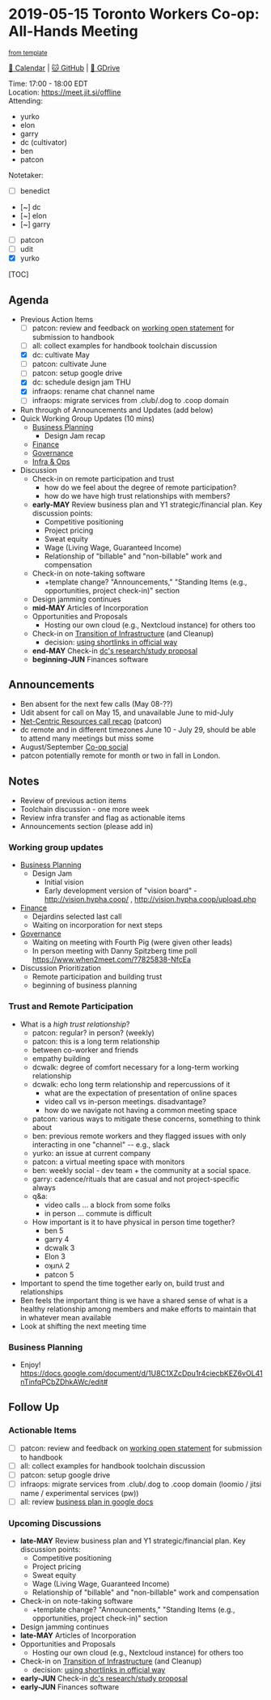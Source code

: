 # 2019-05-15 Toronto Workers Co-op: All-Hands Meeting

<sup>[from template][template]</sup>

[:date: Calendar][cal] | [:cat: GitHub][gh] | [:open_file_folder: GDrive][gdrive]

Time: 17:00 - 18:00 EDT  
Location: https://meet.jit.si/offline  
Attending: 
- yurko
- elon
- garry
- dc (cultivator)
- ben
- patcon

Notetaker:  
- [ ] benedict  
- [~] dc  
- [~] elon  
- [~] garry  
- [ ] patcon  
- [ ] udit  
- [x] yurko  

[TOC]

## Agenda

- Previous Action Items
    - [ ] patcon: review and feedback on [working open statement](https://github.com/hyphacoop/handbook/pull/3/files) for submission to handbook
    - [ ] all: collect examples for handbook toolchain discussion
    - [x] dc: cultivate May
    - [ ] patcon: cultivate June
    - [ ] patcon: setup google drive
    - [x] dc: schedule design jam THU
    - [x] infraops: rename chat channel name
    - [ ] infraops: migrate services from .club/.dog to .coop domain
- Run through of Announcements and Updates (add below)
- Quick Working Group Updates (10 mins)
    - [Business Planning][biz-wg]
        - Design Jam recap
    - [Finance][fin-wg]
    - [Governance][gov-wg]
    - [Infra & Ops][ino-wg]
- Discussion
    - Check-in on remote participation and trust
        - how do we feel about the degree of remote participation?
        - how do we have high trust relationships with members? 
    - **early-MAY** Review business plan and Y1 strategic/financial plan. Key discussion points:
        - Competitive positioning
        - Project pricing
        - Sweat equity
        - Wage (Living Wage, Guaranteed Income)
        - Relationship of "billable" and "non-billable" work and compensation
    - Check-in on note-taking software
      - +template change? "Announcements," "Standing Items (e.g., opportunities, project check-in)" section
    - Design jamming continues
    - **mid-MAY** Articles of Incorporation
    - Opportunities and Proposals 
        - Hosting our own cloud (e.g., Nextcloud instance) for others too
    - Check-in on [Transition of Infrastructure](https://loomio.cryptography.dog/d/WbpzjRho/transition-virtual-office-to-co-operative-name-and-identity) (and Cleanup)
        - decision: [using shortlinks in official way](https://loomio.cryptography.dog/d/GF980QVL/domain-name-selection/14)
    - **end-MAY** Check-in [dc's research/study proposal](https://hackmd.io/kLoRWrsnQAGg29pVtZvYSQ?view)
    - **beginning-JUN** Finances software

## Announcements

- Ben absent for the next few calls (May 08-??)
- Udit absent for call on May 15, and unavailable June to mid-July 
- [Net-Centric Resources call recap](https://hackmd.io/s/HJYr2jnc4) (patcon)
- dc remote and in different timezones June 10 - July 29, should be able to attend many meetings but miss some
- August/September [Co-op social](https://loomio.cryptography.dog/d/kcpDIC2a/planning-a-social-event)
- patcon potentially remote for month or two in fall in London.

## Notes

- Review of previous action items
- Toolchain discussion - one more week
- Review infra transfer and flag as actionable items
- Announcements section (please add in)

### Working group updates

- [Business Planning][biz-wg]
    - Design Jam
        - Initial vision 
        - Early development version of "vision board" - http://vision.hypha.coop/ , http://vision.hypha.coop/upload.php
- [Finance][fin-wg]
    - Dejardins selected last call
    - Waiting on incorporation for next steps
- [Governance][gov-wg]
    - Waiting on meeting with Fourth Pig (were given other leads)
    - In person meeting with Danny Spitzberg time poll https://www.when2meet.com/?7825838-NfcEa
- Discussion Prioritization
    - Remote participation and building trust
    - beginning of business planning

### Trust and Remote Participation

- What is a _high trust relationship_?
    - patcon: regular? in person? (weekly)
    - patcon: this is a long term relationship
    - between co-worker and friends
    - empathy building
    - dcwalk: degree of comfort necessary for a long-term working relationship
    - dcwalk: echo long term relationship and repercussions of it
        - what are the expectation of presentation of online spaces
        - video call vs in-person meetings. disadvantage?
        - how do we navigate not having a common meeting space
    - patcon: various ways to mitigate these concerns, something to think about
    - ben: previous remote workers and they flagged issues with only interacting in one "channel" -- e.g., slack
    - yurko: an issue at current company
    - patcon: a virtual meeting space with monitors 
    - ben: weekly social - dev team + the community at a social space. 
    - garry: cadence/rituals that are casual and not project-specific always 
    - q&a:
        - video calls ... a block from some folks 
        - in person ... commute is difficult
    - How important is it to have physical in person time together?
        - ben 5
        - garry 4
        - dcwalk 3
        - Elon 3
        - oʞɹn⅄ 2
        - patcon 5
- Important to spend the time together early on, build trust and relationships
- Ben feels the important thing is we have a shared sense of what is a healthy relationship among members and make efforts to maintain that in whatever mean available
- Look at shifting the next meeting time

### Business Planning

- Enjoy! https://docs.google.com/document/d/1U8C1XZcDpu1r4ciecbKEZ6vOL41nTinfqPCbZDhkAWc/edit#

## Follow Up

### Actionable Items

- [ ] patcon: review and feedback on [working open statement](https://github.com/hyphacoop/handbook/pull/3/files) for submission to handbook
- [ ] all: collect examples for handbook toolchain discussion
- [ ] patcon: setup google drive
- [ ] infraops: migrate services from .club/.dog to .coop domain (loomio / jitsi name / experimental services (pw))
- [ ] all: review [business plan in google docs](https://docs.google.com/document/d/1U8C1XZcDpu1r4ciecbKEZ6vOL41nTinfqPCbZDhkAWc/edit#)

### Upcoming Discussions

- **late-MAY** Review business plan and Y1 strategic/financial plan. Key discussion points:
    - Competitive positioning
    - Project pricing
    - Sweat equity
    - Wage (Living Wage, Guaranteed Income)
    - Relationship of "billable" and "non-billable" work and compensation
- Check-in on note-taking software
  - +template change? "Announcements," "Standing Items (e.g., opportunities, project check-in)" section
- Design jamming continues
- **late-MAY** Articles of Incorporation
- Opportunities and Proposals 
    - Hosting our own cloud (e.g., Nextcloud instance) for others too
- Check-in on [Transition of Infrastructure](https://loomio.cryptography.dog/d/WbpzjRho/transition-virtual-office-to-co-operative-name-and-identity) (and Cleanup)
    - decision: [using shortlinks in official way](https://loomio.cryptography.dog/d/GF980QVL/domain-name-selection/14)
- **early-JUN** Check-in [dc's research/study proposal](https://hackmd.io/kLoRWrsnQAGg29pVtZvYSQ?view)
- **early-JUN** Finances software

<!-- Links -->
[template]: https://github.com/hyphacoop/december-retreat/blob/master/-meeting-template.md
[cal]: https://calendar.google.com/calendar/embed?src=s2224p8sptnujs736vplf9anjo%40group.calendar.google.com&ctz=America%2FToronto
[gh]: https://github.com/cryptographydog/december-retreat
[gdrive]: https://drive.google.com/drive/u/0/folders/14KYnYwOEK3InYZ3jCn-Gtf5q430sE9oc
[biz-wg]: https://loomio.cryptography.dog/g/ojZI2bPl/working-groups-business-planning
[fin-wg]: https://loomio.cryptography.dog/g/sRPwaorg/working-groups-finance
[gov-wg]: https://loomio.cryptography.dog/g/BaAj6dQn/working-groups-governance-by-laws-incorporation-articles-gm-
[ino-wg]: https://loomio.cryptography.dog/g/KvARWad7/working-groups-infrastructure-and-operations
